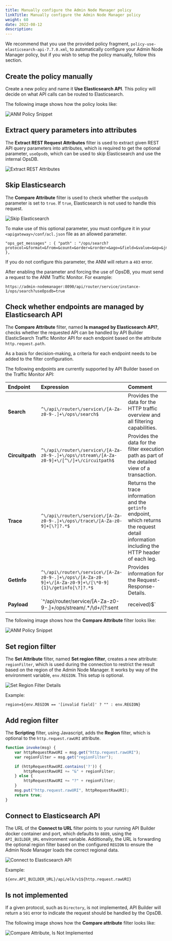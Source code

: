 ```yaml
---
title: Manually configure the Admin Node Manager policy
linkTitle: Manually configure the Admin Node Manager policy
weight: 60
date: 2022-08-12
description: 
---
```


We recommend that you use the provided policy fragment, `policy-use-elasticsearch-api-7.7.0.xml`, to automatically configure your Admin Node Manager policy, but if you wish to setup the policy manually, follow this section.

## Create the policy manually

Create a new policy and name it **Use Elasticsearch API**. This policy will decide on what API calls can be routed to Elasticsearch.

The following image shows how the policy looks like:

![ANM Policy Snippet](/Images/op_insights/op_insights_node_manager_use_es_api.png)

## Extract query parameters into attributes

The **Extract REST Request Attributes** filter is used to extract given REST API query parameters into attributes, which is required to get the optional parameter, `useOpsdb`, which can be used to skip Elasticsearch and use the internal OpsDB.

![Extract REST Attributes](/Images/op_insights/op_insights_extract_rest_attributes.png)

## Skip Elasticsearch

The **Compare Attribute** filter is used to check whether the `useOpsdb` parameter is set to `true`. If `true`, Elasticsearch is not used to handle this request.

![Skip Elasticsearch](/Images/op_insights/op_insights_skip_elasticsearch_useOpsdb.png)

To make use of this optional parameter, you must configure it in your `<apigateway>/conf/acl.json` file as an allowed parameter.

```none
"ops_get_messages" : { "path" : "/ops/search?protocol=&format=&from=&count=&order=&rorder=&ago=&field=&value=&op=&jmsPropertyName=&jmsPropertyValue=&useOpsdb=" },
```

If you do not configure this parameter, the ANM will return a `403` error.

After enabling the parameter and forcing the use of OpsDB, you must send a request to the ANM Traffic Monitor. For example:

```none
https://admin-nodemanager:8090/api/router/service/instance-1/ops/search?useOpsdb=true
```

## Check whether endpoints are managed by Elasticsearch API

The **Compare Attribute** filter, named **Is managed by Elasticsearch API?**, checks whether the requested API can be handled by API Builder ElasticSearch Traffic Monitor API for each endpoint based on the attribute `http.request.path`.

As a basis for decision-making, a criteria for each endpoint needs to be added to the filter configuration.

The following endpoints are currently supported by API Builder based on the Traffic Monitor API:

| Endpoint       | Expression               | Comment |
| :---          | :---                 | :---  |
| **Search**     | `^\/api\/router\/service\/[A-Za-z0-9-.]+\/ops\/search$` | Provides the data for the HTTP traffic overview and all filtering capabilities.|
| **Circuitpath**     | `^\/api\/router\/service\/[A-Za-z0-9-.]+\/ops\/stream\/[A-Za-z0-9]+\/[^\/]+\/circuitpath$` | Provides the data for the filter execution path as part of the detailed view of a transaction.|
| **Trace**     | `^\/api\/router\/service\/[A-Za-z0-9-.]+\/ops\/trace\/[A-Za-z0-9]+[\?]?.*$` | Returns the trace information and the `getinfo` endpoint, which returns the request detail information including the HTTP header of each leg.|
| **GetInfo**     | `^\/api\/router\/service\/[A-Za-z0-9-.]+\/ops\/[A-Za-z0-9]+\/[A-Za-z0-9]+\/[\*0-9]{1}\/getinfo[\?]?.*$` |Provides information for the Request-Response-Details.|
| **Payload**     | `^\/api\/router\/service\/[A-Za-z0-9-.]+\/ops\/stream\/.*\/\d+\/(?:sent|received)$` |Payload endpoint.|

The following image shows how the **Compare Attribute** filter looks like:

![ANM Policy Snippet](/Images/op_insights/op_insights_isManagedbyElasticsearchAPI.png)

## Set region filter

The **Set Attribute** filter, named **Set region filter**, creates a new attribute: `regionFilter`, which is used during the connection to restrict the result based on the region of the Admin Node Manager. It works by way of the environment variable, `env.REGION`. This setup is optional.

![Set Region Filter Details](/Images/op_insights/op_insights_setRegionFilter.png)

Example:

```none
region=${env.REGION == '[invalid field]' ? "" : env.REGION}
```

## Add region filter

The **Scripting** filter, using Javascript, adds the **Region** filter, which is optional to the `http.request.rawURI` attribute.

```javascript
function invoke(msg) {
    var httpRequestRawURI = msg.get("http.request.rawURI");
    var regionFilter = msg.get("regionFilter");

    if (httpRequestRawURI.contains('?')) {
        httpRequestRawURI += "&" + regionFilter;
    } else {
        httpRequestRawURI += "?" + regionFilter;
    }
    msg.put("http.request.rawURI", httpRequestRawURI);
    return true;
}
```

## Connect to Elasticsearch API

The URL of the **Connect to URL** filter points to your running API Builder docker container and port, which defaults to `8889`, using the `API_BUILDER_URL` environment variable. Additionally, the URL is forwarding the optional region filter based on the configured `REGION` to ensure the Admin Node Manager loads the correct regional data.

![Connect to Elasticsearch API](/Images/op_insights/op_insights_connect_to_elasticsearch_api.png)

Example:

```
${env.API_BUILDER_URL}/api/elk/v1${http.request.rawURI}
```

## Is not implemented

If a given protocol, such as `Directory`, is not implemented, API Builder will return a `501` error to indicate the request should be handled by the OpsDB.

The following image shows how the **Compare attribute** filter looks like:

![Compare Attribute, Is Not Implemented](/Images/op_insights/op_insights_is_not_implemented.png)
